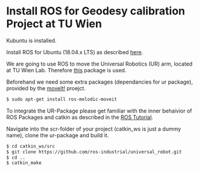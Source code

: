 # Install ROS for Geodesy calibration Project at TU Wien

Kubuntu is installed. 

Install ROS for Ubuntu (18.04.x LTS) as described [here](http://wiki.ros.org/melodic/Installation/Ubuntu).

We are going to use ROS to move the Universal Robotics (UR) arm, located at TU Wien Lab. 
Therefore [this](https://github.com/ros-industrial/universal_robot) package is used. 

Beforehand we need some extra packages (dependancies for ur package), provided by the [moveIt!](http://moveit.ros.org/) proejct.

```bash
$ sudo apt-get install ros-melodic-moveit
```

To integrate the UR-Package please get familiar with the inner behaivior of ROS Packages and catkin as described in the [ROS Tutorial](http://wiki.ros.org/ROS/Tutorials).

Navigate into the scr-folder of your project (catkin_ws is just a dummy name), clone the ur-package and build it.

```bash
$ cd catkin_ws/src
$ git clone https://github.com/ros-industrial/universal_robot.git
$ cd ..
$ catkin_make
```
